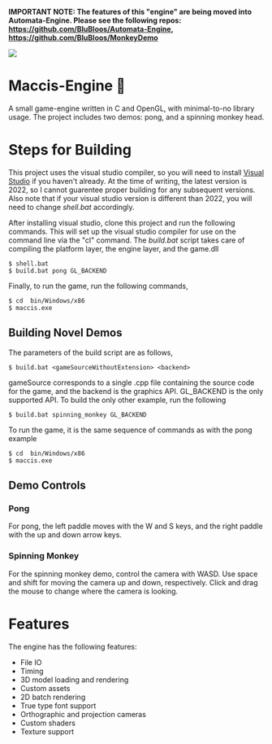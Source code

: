 **IMPORTANT NOTE: The features of this "engine" are being moved into Automata-Engine. Please see the following repos: https://github.com/BluBloos/Automata-Engine, https://github.com/BluBloos/MonkeyDemo**

<img src="https://i.gyazo.com/427ac0168a87c73c9768de86f94d5d0b.gif" />

# Maccis-Engine 🥜

A small game-engine written in C and OpenGL, with minimal-to-no library usage. The project includes two demos: pong, and a spinning monkey head.

# Steps for Building
This project uses the visual studio compiler, so you will need to install <a href="https://visualstudio.microsoft.com/vs/">Visual Studio</a> if you haven't already. At the time of writing, the latest version is 2022, so I cannot guarentee proper building for any subsequent versions. Also note that if your visual studio version is different than 2022, you will need to change *shell.bat* accordingly.   

After installing visual studio, clone this project and run the following commands. This will set up the visual studio compiler for use on the command line via the "cl" command. The *build.bat* script takes care of compiling the platform layer, the engine layer, and the game.dll

```
$ shell.bat
$ build.bat pong GL_BACKEND
```

Finally, to run the game, run the following commands,  
```
$ cd  bin/Windows/x86
$ maccis.exe
```

## Building Novel Demos
The parameters of the build script are as follows,

```
$ build.bat <gameSourceWithoutExtension> <backend> 
```

gameSource corresponds to a single .cpp file containing the source code for the game, and the backend is the graphics API. GL_BACKEND is the only supported API. To build the only other example, run the following

```
$ build.bat spinning_monkey GL_BACKEND 
```

To run the game, it is the same sequence of commands as with the pong example

```
$ cd  bin/Windows/x86
$ maccis.exe
```

## Demo Controls
### Pong
For pong, the left paddle moves with the W and S keys, and the right paddle with the up and down arrow keys. 
### Spinning Monkey
For the spinning monkey demo, control the camera with WASD. Use space and shift for moving the camera up and down, respectively. Click and drag the mouse to change where the camera is looking.

# Features

The engine has the following features:
- File IO
- Timing
- 3D model loading and rendering
- Custom assets
- 2D batch rendering
- True type font support
- Orthographic and projection cameras
- Custom shaders
- Texture support



